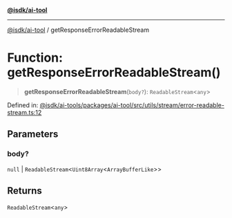 [**@isdk/ai-tool**](../README.md)

***

[@isdk/ai-tool](../globals.md) / getResponseErrorReadableStream

# Function: getResponseErrorReadableStream()

> **getResponseErrorReadableStream**(`body?`): `ReadableStream`\<`any`\>

Defined in: [@isdk/ai-tools/packages/ai-tool/src/utils/stream/error-readable-stream.ts:12](https://github.com/isdk/ai-tool.js/blob/e883e341c67e937e7d3a3e95e8bc56844896f5a3/src/utils/stream/error-readable-stream.ts#L12)

## Parameters

### body?

`null` | `ReadableStream`\<`Uint8Array`\<`ArrayBufferLike`\>\>

## Returns

`ReadableStream`\<`any`\>
